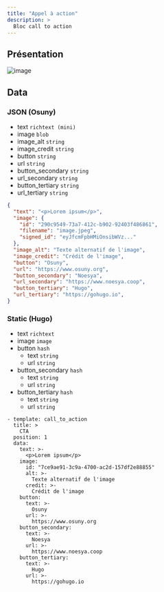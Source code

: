 ```yaml
---
title: "Appel à action"
description: >
  Bloc call to action
---
```


## Présentation

![image](https://user-images.githubusercontent.com/7761386/170986725-a100f286-1f00-4ad0-9f7e-01bc2a47a48c.jpg)

## Data

### JSON (Osuny)

* text ```richtext (mini)```
* image ```blob```
* image_alt ```string```
* image_credit ```string```
* button ```string```
* url ```string```
* button_secondary ```string```
* url_secondary ```string```
* button_tertiary ```string```
* url_tertiary ```string```


```json
{
  "text": "<p>Lorem ipsum</p>",
  "image": {
    "id": "290c9549-73a7-412c-b902-92403f486861",
    "filename": "image.jpeg",
    "signed_id": "eyJfcmFpbHMiOnsibWVz..."
  },
  "image_alt": "Texte alternatif de l'image",
  "image_credit": "Crédit de l'image",
  "button": "Osuny",
  "url": "https://www.osuny.org",
  "button_secondary": "Noesya",
  "url_secondary": "https://www.noesya.coop",
  "button_tertiary": "Hugo",
  "url_tertiary": "https://gohugo.io",
}
```

### Static (Hugo)

* text ```richtext```
* image ```image```
* button ```hash```
  * text ```string```
  * url ```string```
* button_secondary ```hash```
  * text ```string```
  * url ```string```
* button_tertiary ```hash```
  * text ```string```
  * url ```string```

```
- template: call_to_action
  title: >
    CTA
  position: 1
  data:
    text: >-
      <p>Lorem ipsum</p>
    image:
      id: "7ce9ae91-3c9a-4700-ac2d-157df2e88855"
      alt: >-
        Texte alternatif de l'image
      credit: >-
        Crédit de l'image
    button:
      text: >-
        Osuny
      url: >-
        https://www.osuny.org
    button_secondary:
      text: >-
        Noesya
      url: >-
        https://www.noesya.coop
    button_tertiary:
      text: >-
        Hugo
      url: >-
        https://gohugo.io
```
